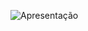 ![Apresentação](https://github.com/RobertoLuizJr/13.operacoes.matematicas/assets/162919964/768e4b7c-d833-40c9-ac97-4e45260b0b8a)
